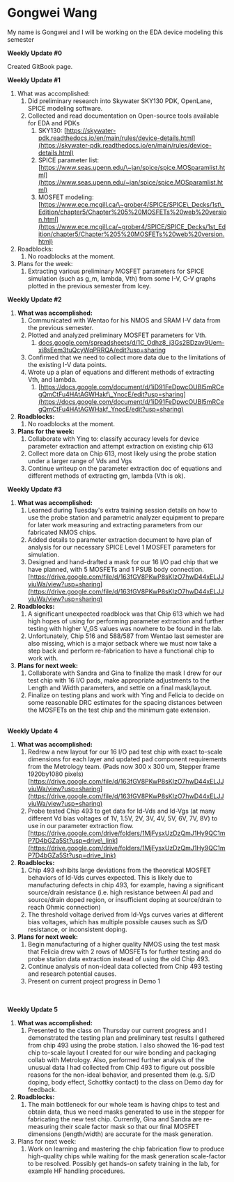 # Gongwei Wang

My name is Gongwei and I will be working on the EDA device modeling this semester

**Weekly Update #0**

Created GitBook page.



**Weekly Update #1**

1. &#x20;What was accomplished:&#x20;
   1. Did preliminary research into Skywater SKY130 PDK, OpenLane, SPICE modeling software.
   2. Collected and read documentation on Open-source tools available for EDA and PDKs
      1. SKY130: [https://skywater-pdk.readthedocs.io/en/main/rules/device-details.html](https://skywater-pdk.readthedocs.io/en/main/rules/device-details.html)
      2. SPICE parameter list: [https://www.seas.upenn.edu/\~jan/spice/spice.MOSparamlist.html](https://www.seas.upenn.edu/~jan/spice/spice.MOSparamlist.html)
      3. MOSFET modeling: [https://www.ece.mcgill.ca/\~grober4/SPICE/SPICE\_Decks/1st\_Edition/chapter5/Chapter%205%20MOSFETs%20web%20version.html](https://www.ece.mcgill.ca/~grober4/SPICE/SPICE_Decks/1st_Edition/chapter5/Chapter%205%20MOSFETs%20web%20version.html)
2. Roadblocks:&#x20;
   1. No roadblocks at the moment.
3. Plans for the week:
   1. Extracting various preliminary MOSFET parameters for SPICE simulation (such as g\_m, lambda, Vth) from some I-V, C-V graphs plotted in the previous semester from Icey.



**Weekly Update #2**

1. **What was accomplished:**
   1. Communicated with Wentao for his NMOS and SRAM I-V data from the previous semester.
   2. Plotted and analyzed preliminary MOSFET parameters for Vth.
      1. [docs.google.com/spreadsheets/d/1C\_Odhz8\_j3Gs2BDzav9Uem-xi8sEem3tuQcyWqPRRQA/edit?usp=sharing](https://docs.google.com/spreadsheets/d/1C_Odhz8_j3Gs2BDzav9Uem-xi8sEem3tuQcyWqPRRQA/edit?usp=sharing)
   3. Confirmed that we need to collect more data due to the limitations of the existing I-V data points.
   4. Wrote up a plan of equations and different methods of extracting Vth, and lambda.&#x20;
      1. [https://docs.google.com/document/d/1iD91FeDpwcOUBl5mRCegQmCtFu4HAtAGWHakf\_YnocE/edit?usp=sharing](https://docs.google.com/document/d/1iD91FeDpwcOUBl5mRCegQmCtFu4HAtAGWHakf_YnocE/edit?usp=sharing)
2. **Roadblocks:**
   1. No roadblocks at the moment.
3. **Plans for the week:**
   1. Collaborate with Ying to: classify accuracy levels for device parameter extraction and attempt extraction on existing chip 613
   2. Collect more data on Chip 613, most likely using the probe station under a larger range of Vds and Vgs
   3. Continue writeup on the parameter extraction doc of equations and different methods of extracting gm, lambda (Vth is ok).



**Weekly Update #3**

1. **What was accomplished:**&#x20;
   1. Learned during Tuesday's extra training session details on how to use the probe station and parametric analyzer equipment to prepare for later work measuring and extracting parameters from our fabricated NMOS chips.
   2. Added details to parameter extraction document to have plan of analysis for our necessary SPICE Level 1 MOSFET parameters for simulation.&#x20;
   3. Designed and hand-drafted a mask for our 16 I/O pad chip that we have planned, with 5 MOSFETs and 1 PSUB body connection. [https://drive.google.com/file/d/163fGV8PKwP8sKIzO7hwD44xELJJviuWa/view?usp=sharing](https://drive.google.com/file/d/163fGV8PKwP8sKIzO7hwD44xELJJviuWa/view?usp=sharing)
2. **Roadblocks:**
   1. A significant unexpected roadblock was that Chip 613 which we had high hopes of using for performing parameter extraction and further testing with higher V\_GS values was nowhere to be found in the lab.
   2. Unfortunately, Chip 516 and 588/587 from Wentao last semester are also missing, which is a major setback where we must now take a step back and perform re-fabrication to have a functional chip to work with.
3. **Plans for next week:**
   1. Collaborate with Sandra and Gina to finalize the mask I drew for our test chip with 16 I/O pads, make appropriate adjustments to the Length and Width parameters, and settle on a final mask/layout.
   2. Finalize on testing plans and work with Ying and Felicia to decide on some reasonable DRC estimates for the spacing distances between the MOSFETs on the test chip and the minimum gate extension.

\
**Weekly Update 4**&#x20;

1. **What was accomplished:**
   1. &#x20;Redrew a new layout for our 16 I/O pad test chip with exact to-scale dimensions for each layer and updated pad component requirements from the Metrology team. (Pads now 300 x 300 um, Stepper frame 1920by1080 pixels) [https://drive.google.com/file/d/163fGV8PKwP8sKIzO7hwD44xELJJviuWa/view?usp=sharing](https://drive.google.com/file/d/163fGV8PKwP8sKIzO7hwD44xELJJviuWa/view?usp=sharing)
   2. Probe tested Chip 493 to get data for Id-Vds and Id-Vgs (at many different Vd bias voltages of 1V, 1.5V, 2V, 3V, 4V, 5V, 6V, 7V, 8V) to use in our parameter extraction flow. [https://drive.google.com/drive/folders/1MjFysxUzDzQmJ1Hy9QC1mP7D4bGZa5St?usp=drive\_link](https://drive.google.com/drive/folders/1MjFysxUzDzQmJ1Hy9QC1mP7D4bGZa5St?usp=drive_link)
2. **Roadblocks:**&#x20;
   1. Chip 493 exhibits large deviations from the theoretical MOSFET behaviors of Id-Vds curves expected. This is likely due to manufacturing defects in chip 493, for example, having a significant source/drain resistance (i.e. high resistance between Al pad and source/drain doped region, or insufficient doping at source/drain to reach Ohmic connection)&#x20;
   2. The threshold voltage derived from Id-Vgs curves varies at different bias voltages, which has multiple possible causes such as S/D resistance, or inconsistent doping.
3. **Plans for next week:**
   1. Begin manufacturing of a higher quality NMOS using the test mask that Felicia drew with 2 rows of MOSFETs for further testing and do probe station data extraction instead of using the old Chip 493.
   2. Continue analysis of non-ideal data collected from Chip 493 testing and research potential causes.
   3. Present on current project progress in Demo 1

\
\
**Weekly Update 5**

1. **What was accomplished:**
   1. Presented to the class on Thursday our current progress and I demonstrated the testing plan and preliminary test results I gathered from chip 493 using the probe station. I also showed the 16-pad test chip to-scale layout I created for our wire bonding and packaging collab with Metrology. Also, performed further analysis of the unusual data I had collected from Chip 493 to figure out possible reasons for the non-ideal behavior, and presented them (e.g. S/D doping, body effect, Schottky contact) to the class on Demo day for feedback.&#x20;
2. **Roadblocks:**
   1. The main bottleneck for our whole team is having chips to test and obtain data, thus we need masks generated to use in the stepper for fabricating the new test chip. Currently, Gina and Sandra are re-measuring their scale factor mask so that our final MOSFET dimensions (length/width) are accurate for the mask generation.
3. Plans for next week:
   1. Work on learning and mastering the chip fabrication flow to produce high-quality chips while waiting for the mask generation scale-factor to be resolved. Possibly get hands-on safety training in the lab, for example HF handling procedures.
